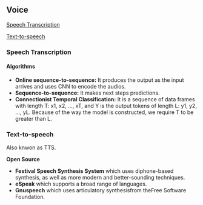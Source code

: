 ## Voice

[Speech Transcription](#speech-transcription)

[Text-to-speech](#test-to-speech)

### Speech Transcription

#### Algorithms
- **Online sequence-to-sequence:** It produces the output as the input arrives and uses CNN to encode the audios.
- **Sequence-to-sequence:** It makes next steps predictions.
- **Connectionist Temporal Classification:** It is a sequence of data frames with length T: x1, x2, ..., xT, and Y is the output tokens of length L: y1, y2, ..., yL. Because of the way the model is constructed, we require T to be greater than L.


### Text-to-speech

Also knwon as TTS. 

**Open Source**
- **Festival Speech Synthesis System** which uses diphone-based synthesis, as well as more modern and better-sounding techniques.
- **eSpeak** which supports a broad range of languages.
- **Gnuspeech** which uses articulatory synthesisfrom theFree Software Foundation.
